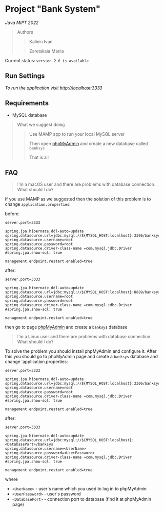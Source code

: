 # Project "Bank System"

*Java MIPT 2022*

>Authors
>>Kalinin Ivan
>
>>Zaretskaia Mariia

Current status: `version 2.0 is available`

## Run Settings

*To run the application visit [http://localhost:3333](http://localhost:3333/)*

## Requirements

- MySQL database

>What we suggest doing
> >Use MAMP app to run your local MySQL server
> >
> >Then open [phpMyAdmin](http://localhost/phpMyAdmin/) and create a new database called `banksys`
> >
> >That is all

## FAQ

> I'm a macOS user and there are problems with database connection. What should I do?

If you use MAMP as we suggested then the solution of this problem is to change `application.properties`:

before:
```properties
server.port=3333

spring.jpa.hibernate.ddl-auto=update
spring.datasource.url=jdbc:mysql://${MYSQL_HOST:localhost}:3306/banksys
spring.datasource.username=root
spring.datasource.password=root
spring.datasource.driver-class-name =com.mysql.jdbc.Driver
#spring.jpa.show-sql: true

management.endpoint.restart.enabled=true
```

after:
```properties
server.port=3333

spring.jpa.hibernate.ddl-auto=update
spring.datasource.url=jdbc:mysql://${MYSQL_HOST:localhost}:8889/banksys
spring.datasource.username=root
spring.datasource.password=root
spring.datasource.driver-class-name =com.mysql.jdbc.Driver
#spring.jpa.show-sql: true

management.endpoint.restart.enabled=true
```

then go to page [phpMyAdmin](http://localhost/phpMyAdmin/) and create a `banksys` database

> I'm a Linux user and there are problems with database connection. What should I do?

To solve the problem you should install phpMyAdmin and configure it.
After this you should go to phpMyAdmin page and create a `banksys` database and change `application.properties:

```properties
server.port=3333

spring.jpa.hibernate.ddl-auto=update
spring.datasource.url=jdbc:mysql://${MYSQL_HOST:localhost}:3306/banksys
spring.datasource.username=root
spring.datasource.password=root
spring.datasource.driver-class-name =com.mysql.jdbc.Driver
#spring.jpa.show-sql: true

management.endpoint.restart.enabled=true
```

after:
```properties
server.port=3333

spring.jpa.hibernate.ddl-auto=update
spring.datasource.url=jdbc:mysql://${MYSQL_HOST:localhost}:<DatabasePort>/banksys
spring.datasource.username=<UserName>
spring.datasource.password=<UserPassword>
spring.datasource.driver-class-name =com.mysql.jdbc.Driver
#spring.jpa.show-sql: true

management.endpoint.restart.enabled=true
```

where
- `<UserName>` - user's name which you used to log in to phpMyAdmin
- `<UserPassword>` - user's password
- `<DatabasePort>` - connection port to database (find it at phpMyAdmin page)
